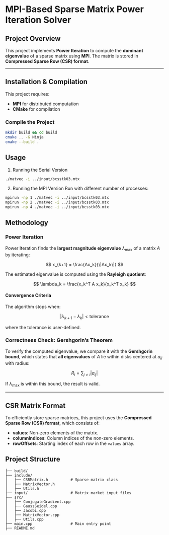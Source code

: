 # MPI-Based Sparse Matrix Power Iteration Solver

## Project Overview
This project implements **Power Iteration** to compute the **dominant eigenvalue** of a sparse matrix using **MPI**. The matrix is stored in **Compressed Sparse Row (CSR) format**.

---

## Installation & Compilation
This project requires:
- **MPI** for distributed computation
- **CMake** for compilation

### Compile the Project
```bash
mkdir build && cd build
cmake .. -G Ninja
cmake --build .
```

## Usage
1. Running the Serial Version
```bash
./matvec -i ../input/bcsstk03.mtx
```

2. Running the MPI Version
Run with different number of processes:
```bash
mpirun -np 1 ./matvec -i ../input/bcsstk03.mtx
mpirun -np 2 ./matvec -i ../input/bcsstk03.mtx
mpirun -np 4 ./matvec -i ../input/bcsstk03.mtx
```

## Methodology

### Power Iteration
Power Iteration finds the **largest magnitude eigenvalue** $\lambda_{\max}$ of a matrix $A$ by iterating:

$$
x_{k+1} = \frac{Ax_k}{\|Ax_k\|}
$$

The estimated eigenvalue is computed using the **Rayleigh quotient**:

$$
\lambda_k = \frac{x_k^T A x_k}{x_k^T x_k}
$$

#### Convergence Criteria
The algorithm stops when:

$$
|\lambda_{k+1} - \lambda_k| < \text{tolerance}
$$

where the tolerance is user-defined.

### Correctness Check: Gershgorin’s Theorem
To verify the computed eigenvalue, we compare it with the **Gershgorin bound**, which states that **all eigenvalues** of $A$ lie within disks centered at $a_{ii}$ with radius:

$$
R_i = \sum_{j \neq i} |a_{ij}|
$$

If $\lambda_{\max}$ is within this bound, the result is valid.

---

## CSR Matrix Format
To efficiently store sparse matrices, this project uses the **Compressed Sparse Row (CSR) format**, which consists of:
- **values**: Non-zero elements of the matrix.
- **columnIndices**: Column indices of the non-zero elements.
- **rowOffsets**: Starting index of each row in the `values` array.

## Project Structure
```
├── build/
├── include/
│   ├── CSRMatrix.h          # Sparse matrix class
│   ├── MatrixVector.h
│   ├── Utils.h
├── input/                   # Matrix market input files
├── src/
│   ├── ConjugateGradient.cpp
│   ├── GaussSeidel.cpp
│   ├── Jacobi.cpp
│   ├── MatrixVector.cpp
│   ├── Utils.cpp
├── main.cpp                 # Main entry point
├── README.md
```